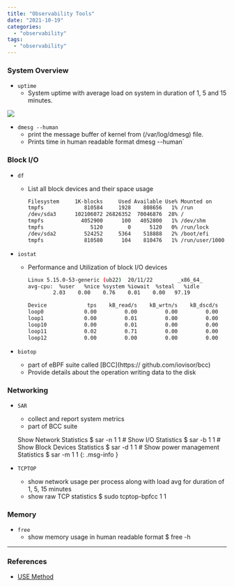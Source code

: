 ```yaml
---
title: "Observability Tools"
date: "2021-10-19"
categories: 
  - "observability"
tags: 
  - "observability"
---
```


### System Overview
- `uptime`
    - System uptime with average load on system in duration of 1, 5 and 15 minutes.

![](/assets/images/obs_uptime.jpg)

- `dmesg --human`
  - print the message buffer of kernel from (/var/log/dmesg) file.
  - Prints time in human readable format dmesg --human`

### Block I/O
- `df`
  - List all block devices and their space usage
    ```bash
    Filesystem     1K-blocks     Used Available Use% Mounted on
    tmpfs             810584     1928    808656   1% /run
    /dev/sda3      102106072 26826352  70046876  28% /
    tmpfs            4052900      100   4052800   1% /dev/shm
    tmpfs               5120        0      5120   0% /run/lock
    /dev/sda2         524252     5364    518888   2% /boot/efi
    tmpfs             810580      104    810476   1% /run/user/1000
    ```

- `iostat`
  - Performance and Utilization of block I/O devices
    ```bash
    Linux 5.15.0-53-generic (ub22)  20/11/22        _x86_64_        (4 CPU)
    avg-cpu:  %user   %nice %system %iowait  %steal   %idle
            2.03    0.00    0.76    0.01    0.00   97.19

    Device             tps    kB_read/s    kB_wrtn/s    kB_dscd/s    kB_read    kB_wrtn    kB_dscd
    loop0             0.00         0.00         0.00         0.00         17          0          0
    loop1             0.00         0.01         0.00         0.00        348          0          0
    loop10            0.00         0.01         0.00         0.00        348          0          0
    loop11            0.02         0.71         0.00         0.00      26883          0          0
    loop12            0.00         0.00         0.00         0.00        189          0          0
    ```
- `biotop`
    - part of eBPF suite called [BCC](https:// github.com/iovisor/bcc)
    - Provide details about the operation writing data to the disk

### Networking
- `SAR`
  - collect and report system metrics
  - part of BCC suite
  
  Show Network Statistics $ sar -n 1 1 # Show I/O Statistics $ sar -b 1 1 # Show Block Devices Statistics $ sar -d 1 1 # Show power management Statistics $ sar -m 1 1
  {: .msg-info }

- `TCPTOP`
  - show network usage per process along with load avg for duration of 1, 5, 15 minutes
  - show raw TCP statistics $ sudo tcptop-bpfcc 1 1

### Memory
- `free`
  - show memory usage in human readable format $ free -h

---

### References
- [USE Method](https://www.brendangregg.com/usemethod.html)
